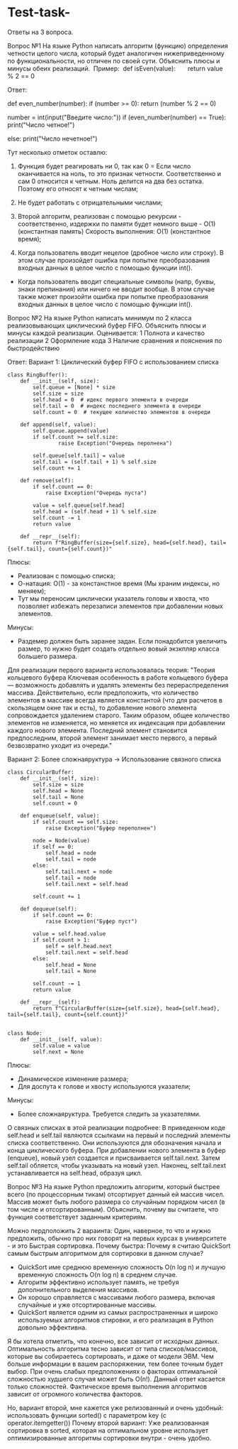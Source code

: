 # Test-task-
Ответы на 3 вопроса.

Вопрос №1  На языке Python написать алгоритм (функцию) определения четности целого числа, который будет аналогичен нижеприведенному по функциональности, но отличен по своей сути. Объяснить плюсы и минусы обеих реализаций. 
Пример: 
def isEven(value):
      return value % 2 == 0

Ответ:

def even_number(number):
    if (number >= 0):
        return (number % 2 == 0)

number = int(input("Введите число:"))
if (even_number(number) == True):
    print("Число четное!")

else:
    print("Число нечетное!")

Тут несколько отметок оставлю:

1. Функция будет реагировать ни 0, так как 0 = Если число оканчивается на ноль, то это признак четности. Соответственно и сам 0 относится к четным. Ноль делится на два без остатка. Поэтому его относят к четным числам;

2. Не будет работать с отрицательными числами;

3. Второй алгоритм, реализован с помощью рекурсии - соответственно, издержки по памяти будет немного выше - O(1) (константная память)
Скорость выполнения: O(1) (константное время);

4. Когда пользователь вводит нецелое (дробное число или строку). В этом случае произойдет ошибка при попытке преобразования входных данных в целое число с помощью функции int().

+ Когда пользователь вводит специальные символы (напр, буквы, знаки препинания) или ничего не вводит вообще. В этом случае также может произойти ошибка при попытке преобразования входных данных в целое число с помощью функции int().


Вопрос №2  На языке Python написать минимум по 2 класса реализовывающих циклический буфер FIFO. Объяснить плюсы и минусы каждой реализации.
Оценивается:
 1 Полнота и качество реализации
 2 Оформление кода
 3 Наличие сравнения и пояснения по быстродействию

Ответ:
Вариант 1: Циклический буфер FIFO с использованием списка


    class RingBuffer():
        def __init__(self, size):
            self.queue = [None] * size
            self.size = size
            self.head = 0  # идекс первого элемента в очереди
            self.tail = 0  # индекс последнего элемента в очереди
            self.count = 0  # текущее количество элементов в очереди

        def append(self, value):
            self.queue.append(value)
            if self.count >= self.size:
                    raise Exception("Очередь перолнена")

            self.queue[self.tail] = value
            self.tail = (self.tail + 1) % self.size
            self.count += 1

        def remove(self):
            if self.count == 0:
                raise Exception("Очередь пуста")

            value = self.queue[self.head]
            self.head = (self.head + 1) % self.size
            self.count -= 1
            return value

        def __repr__(self):
            return f"RingBuffer(size={self.size}, head={self.head}, tail={self.tail}, count={self.count})"

Плюсы:
- Реализован с помощью списка;
- О-натация: О(1) - за констанстное время (Мы храним индексы, но меняем);
- Тут мы переносим циклически указатель головы и хвоста, что позволяет избежать перезаписи элементов при добавлении новых элементов.

Минусы:
- Раздемер должен быть заранее задан. Если понадобится увеличить размер, то нужно будет создать отдельно вовый экзкпляр класса большего размера.

Для реализации первого варианта использовалась теория: "Теория кольцевого буфера
Ключевая особенность в работе кольцевого буфера — возможность добавлять и удалять элементы без перераспределения массива. Действительно, если предположить, что количество элементов в массиве всегда является константой (что для расчетов в скользящем окне так и есть), то добавление нового элемента сопровождается удалением старого. Таким образом, общее количество элементов не изменяется, но меняется их индексация при добавлении каждого нового элемента.   Последний элемент становится предпоследним, второй элемент занимает место первого, а первый безвозвратно уходит из очереди."

Вариант 2: Более сложнаяруктура -> Использование связного списка

    class CircularBuffer:
        def __init__(self, size):
            self.size = size
            self.head = None
            self.tail = None
            self.count = 0

        def enqueue(self, value):
            if self.count == self.size:
                raise Exception("Буфер переполнен")

            node = Node(value)
            if self == 0:
                self.head = node
                self.tail = node
            else:
                self.tail.next = node
                self.tail = node
                self.tail.next = self.head

            self.count += 1

        def dequeue(self):
            if self.count == 0:
                raise Exception("Буфер пуст")

            value = self.head.value
            if self.count > 1:
                self = self.head.next
                self.tail.next = self.head
            else:
                self.head = None
                self.tail = None

            self.count -= 1
            return value

        def __repr__(self):
            return f"CircularBuffer(size={self.size}, head={self.head}, tail={self.tail}, count={self.count})"


    class Node:
        def __init__(self, value):
            self.value = value
            self.next = None

Плюсы:
- Динамическое изменение размера;
- Для доспута к голове и хвосту используются указатели;

Минусы:
- Более сложнаяруктура. Требуется следить за указателями.

О связных списках в этой реализации подробнее: В приведенном коде self.head и self.tail являются ссылками на первый и последний элементы списка соответственно. Они используются для обозначения начала и конца циклического буфера.
­При добавлении нового элемента в буфер (enqueue), новый узел создается и присваивается self.tail.next. Затем self.tail обляется, чтобы указывать на новый узел. Наконец, self.tail.next устанавливается на self.head, образуя цикл.
  

Вопрос №3  На языке Python предложить алгоритм, который быстрее всего (по процессорным тикам) отсортирует данный ей массив чисел. Массив может быть любого размера со случайным порядком чисел (в том числе и отсортированным). Объяснить, почему вы считаете, что функция соответствует заданным критериям.

Можно пердположить 2 вараинта: Один, наверное, то что и нужно предложить, обычно про них говорят на первых курсах в университете - и  это Быстрая сортировка.
Почему быстра: Почему я считаю QuickSort самым быстрым алгоритмом для сортировки в данном случае?

+ QuickSort име среднюю временную сложность O(n log n) и лучшую временную сложность O(n log n) в среднем случае.
+ Алгоритм эффективно использует память, не требуя дополнительного выделения массивов.
+ Он хорошо справляется с массивами любого размера, включая случайные и уже отсортированные массивы.
+ QuickSort является одним из самых распространенных и широко используемых алгоритмов стировки, и его реализация в Python довольно эффективна.

Я бы хотела отметить, что конечно, все зависит от исходных данных. Оптимальность алгоритма тесно зависит от типа списков/массивов, которые вы собираетесь сортировать, и даже от модели ЭВМ. Чем больше информации в вашем распоряжении, тем более точным будет выбор. При очень слабых предположениях о факторах оптимальной сложностью худшего случая может быть О(n!).
Данный ответ касается только сложностей. Фактическое время выполнения алгоритмов зависит от огромного количества факторов.

Но,  вариант второй, мне кажется уже релизованный и очень удобный: использовать функции sorted() с параметром key (с operator.itemgetter())
Почему второй вариант: Уже реализованная сортировка в  sorted, которая на оптимальном уровне использует оптимизированные алгоритмы сортировки внутри - очень удобно.
